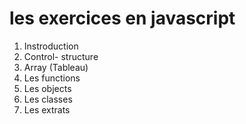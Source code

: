 
# les exercices en javascript 
  1. Instroduction
  2. Control- structure
  3. Array (Tableau)
  4. Les functions
  5. Les objects
  6. Les classes 
  7. Les extrats 
